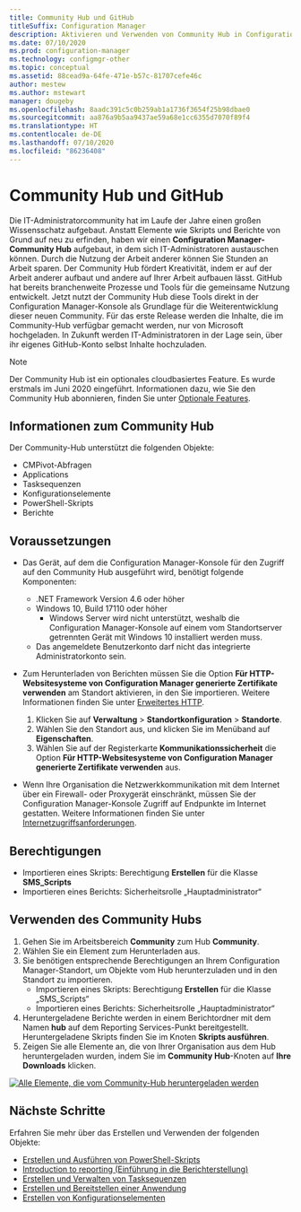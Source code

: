 ```yaml
---
title: Community Hub und GitHub
titleSuffix: Configuration Manager
description: Aktivieren und Verwenden von Community Hub in Configuration Manager
ms.date: 07/10/2020
ms.prod: configuration-manager
ms.technology: configmgr-other
ms.topic: conceptual
ms.assetid: 88cead9a-64fe-471e-b57c-81707cefe46c
author: mestew
ms.author: mstewart
manager: dougeby
ms.openlocfilehash: 8aadc391c5c0b259ab1a1736f3654f25b98dbae0
ms.sourcegitcommit: aa876a9b5aa9437ae59a68e1cc6355d7070f89f4
ms.translationtype: HT
ms.contentlocale: de-DE
ms.lasthandoff: 07/10/2020
ms.locfileid: "86236408"
---
```

# <a name="community-hub-and-github"></a>Community Hub und GitHub
<!--3555935, 3555936-->

Die IT-Administratorcommunity hat im Laufe der Jahre einen großen Wissensschatz aufgebaut. Anstatt Elemente wie Skripts und Berichte von Grund auf neu zu erfinden, haben wir einen **Configuration Manager-Community Hub** aufgebaut, in dem sich IT-Administratoren austauschen können. Durch die Nutzung der Arbeit anderer können Sie Stunden an Arbeit sparen. Der Community Hub fördert Kreativität, indem er auf der Arbeit anderer aufbaut und andere auf Ihrer Arbeit aufbauen lässt. GitHub hat bereits branchenweite Prozesse und Tools für die gemeinsame Nutzung entwickelt. Jetzt nutzt der Community Hub diese Tools direkt in der Configuration Manager-Konsole als Grundlage für die Weiterentwicklung dieser neuen Community. Für das erste Release werden die Inhalte, die im Community-Hub verfügbar gemacht werden, nur von Microsoft hochgeladen. In Zukunft werden IT-Administratoren in der Lage sein, über ihr eigenes GitHub-Konto selbst Inhalte hochzuladen.

> [!Note]  
> Der Community Hub ist ein optionales cloudbasiertes Feature. Es wurde erstmals im Juni 2020 eingeführt. Informationen dazu, wie Sie den Community Hub abonnieren, finden Sie unter [Optionale Features](install-in-console-updates.md#bkmk_options).

## <a name="about-community-hub"></a>Informationen zum Community Hub

Der Community-Hub unterstützt die folgenden Objekte:

- CMPivot-Abfragen
- Applications
- Tasksequenzen
- Konfigurationselemente
- PowerShell-Skripts
- Berichte

## <a name="prerequisites"></a>Voraussetzungen

- Das Gerät, auf dem die Configuration Manager-Konsole für den Zugriff auf den Community Hub ausgeführt wird, benötigt folgende Komponenten:
   - .NET Framework Version 4.6 oder höher
   - Windows 10, Build 17110 oder höher
      - Windows Server wird nicht unterstützt, weshalb die Configuration Manager-Konsole auf einem vom Standortserver getrennten Gerät mit Windows 10 installiert werden muss.
   - Das angemeldete Benutzerkonto darf nicht das integrierte Administratorkonto sein.

- Zum Herunterladen von Berichten müssen Sie die Option **Für HTTP-Websitesysteme von Configuration Manager generierte Zertifikate verwenden** am Standort aktivieren, in den Sie importieren. Weitere Informationen finden Sie unter [Erweitertes HTTP](/sccm/core/plan-design/hierarchy/enhanced-http).
   1. Klicken Sie auf **Verwaltung** > **Standortkonfiguration** > **Standorte**.
   1. Wählen Sie den Standort aus, und klicken Sie im Menüband auf **Eigenschaften**.
   1. Wählen Sie auf der Registerkarte **Kommunikationssicherheit** die Option **Für HTTP-Websitesysteme von Configuration Manager generierte Zertifikate verwenden** aus.

- Wenn Ihre Organisation die Netzwerkkommunikation mit dem Internet über ein Firewall- oder Proxygerät einschränkt, müssen Sie der Configuration Manager-Konsole Zugriff auf Endpunkte im Internet gestatten. Weitere Informationen finden Sie unter [Internetzugriffsanforderungen](../../plan-design/network/internet-endpoints.md#community-hub).

## <a name="permissions"></a>Berechtigungen

- Importieren eines Skripts: Berechtigung **Erstellen** für die Klasse **SMS_Scripts**
- Importieren eines Berichts: Sicherheitsrolle „Hauptadministrator“


## <a name="use-the-community-hub"></a>Verwenden des Community Hubs

1. Gehen Sie im Arbeitsbereich **Community** zum Hub **Community**.
1. Wählen Sie ein Element zum Herunterladen aus.
1. Sie benötigen entsprechende Berechtigungen an Ihrem Configuration Manager-Standort, um Objekte vom Hub herunterzuladen und in den Standort zu importieren.
    - Importieren eines Skripts: Berechtigung **Erstellen** für die Klasse „SMS_Scripts“
    - Importieren eines Berichts: Sicherheitsrolle „Hauptadministrator“
1. Heruntergeladene Berichte werden in einem Berichtordner mit dem Namen **hub** auf dem Reporting Services-Punkt bereitgestellt. Heruntergeladene Skripts finden Sie im Knoten **Skripts ausführen**.
1. Zeigen Sie alle Elemente an, die von Ihrer Organisation aus dem Hub heruntergeladen wurden, indem Sie im **Community Hub**-Knoten auf **Ihre Downloads** klicken.

[![Alle Elemente, die vom Community-Hub heruntergeladen werden](./media/3555935-community-hub-downloads.png)](./media/3555935-community-hub-downloads.png#lightbox)


## <a name="next-steps"></a>Nächste Schritte

Erfahren Sie mehr über das Erstellen und Verwenden der folgenden Objekte:

- [Erstellen und Ausführen von PowerShell-Skripts](../../../apps/deploy-use/create-deploy-scripts.md)
- [Introduction to reporting (Einführung in die Berichterstellung)](introduction-to-reporting.md)
- [Erstellen und Verwalten von Tasksequenzen](../../../osd/deploy-use/manage-task-sequences-to-automate-tasks.md)
- [Erstellen und Bereitstellen einer Anwendung](../../../apps/get-started/create-and-deploy-an-application.md)
- [Erstellen von Konfigurationselementen](../../../compliance/deploy-use/create-configuration-items.md)